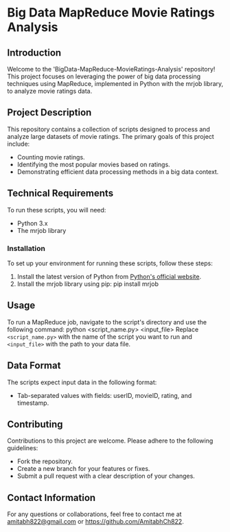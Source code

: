 # Big Data MapReduce Movie Ratings Analysis

## Introduction
Welcome to the 'BigData-MapReduce-MovieRatings-Analysis' repository! This project focuses on leveraging the power of big data processing techniques using MapReduce, implemented in Python with the mrjob library, to analyze movie ratings data.

## Project Description
This repository contains a collection of scripts designed to process and analyze large datasets of movie ratings. The primary goals of this project include:
- Counting movie ratings.
- Identifying the most popular movies based on ratings.
- Demonstrating efficient data processing methods in a big data context.

## Technical Requirements
To run these scripts, you will need:
- Python 3.x
- The mrjob library

### Installation
To set up your environment for running these scripts, follow these steps:
1. Install the latest version of Python from [Python's official website](https://www.python.org/downloads/).
2. Install the mrjob library using pip:
       pip install mrjob

## Usage
To run a MapReduce job, navigate to the script's directory and use the following command:
python <script_name.py> <input_file>
Replace `<script_name.py>` with the name of the script you want to run and `<input_file>` with the path to your data file.

## Data Format
The scripts expect input data in the following format:
- Tab-separated values with fields: userID, movieID, rating, and timestamp.

## Contributing
Contributions to this project are welcome. Please adhere to the following guidelines:
- Fork the repository.
- Create a new branch for your features or fixes.
- Submit a pull request with a clear description of your changes.

## Contact Information
For any questions or collaborations, feel free to contact me at amitabh822@gmail.com or https://github.com/AmitabhCh822.

